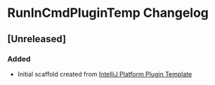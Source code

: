 <!-- Keep a Changelog guide -> https://keepachangelog.com -->

# RunInCmdPluginTemp Changelog

## [Unreleased]
### Added
- Initial scaffold created from [IntelliJ Platform Plugin Template](https://github.com/JetBrains/intellij-platform-plugin-template)
